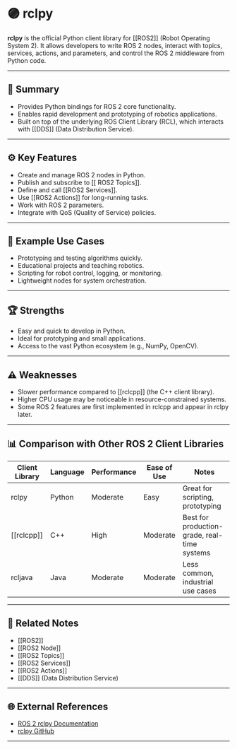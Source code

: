 # 🟣 rclpy

**rclpy** is the official Python client library for [[ROS2]] (Robot Operating System 2). It allows developers to write ROS 2 nodes, interact with topics, services, actions, and parameters, and control the ROS 2 middleware from Python code.

---

## 🧠 Summary

- Provides Python bindings for ROS 2 core functionality.
- Enables rapid development and prototyping of robotics applications.
- Built on top of the underlying ROS Client Library (RCL), which interacts with [[DDS]] (Data Distribution Service).

---

## ⚙️ Key Features

- Create and manage ROS 2 nodes in Python.
- Publish and subscribe to [[ ROS2 Topics]].
- Define and call [[ROS2 Services]].
- Use [[ROS2 Actions]] for long-running tasks.
- Work with ROS 2 parameters.
- Integrate with QoS (Quality of Service) policies.

---

## 🚀 Example Use Cases

- Prototyping and testing algorithms quickly.
- Educational projects and teaching robotics.
- Scripting for robot control, logging, or monitoring.
- Lightweight nodes for system orchestration.

---

## 🏆 Strengths

- Easy and quick to develop in Python.
- Ideal for prototyping and small applications.
- Access to the vast Python ecosystem (e.g., NumPy, OpenCV).

---

## ⚠️ Weaknesses

- Slower performance compared to [[rclcpp]] (the C++ client library).
- Higher CPU usage may be noticeable in resource-constrained systems.
- Some ROS 2 features are first implemented in rclcpp and appear in rclpy later.

---

## 📊 Comparison with Other ROS 2 Client Libraries

| Client Library | Language | Performance | Ease of Use | Notes                    |
|----------------|----------|-------------|-------------|--------------------------|
| rclpy          | Python   | Moderate     | Easy        | Great for scripting, prototyping |
| [[rclcpp]]     | C++      | High         | Moderate    | Best for production-grade, real-time systems |
| rcljava        | Java     | Moderate     | Moderate    | Less common, industrial use cases |

---

## 🔗 Related Notes

- [[ROS2]]
- [[ROS2 Node]]
- [[ROS2 Topics]]
- [[ROS2 Services]]
- [[ROS2 Actions]]
- [[DDS]] (Data Distribution Service)

---

## 🌐 External References

- [ROS 2 rclpy Documentation](https://docs.ros.org/en/rolling/How-To-Guides/Using-rclpy-with-ROS2.html)
- [rclpy GitHub](https://github.com/ros2/rclpy)

---
